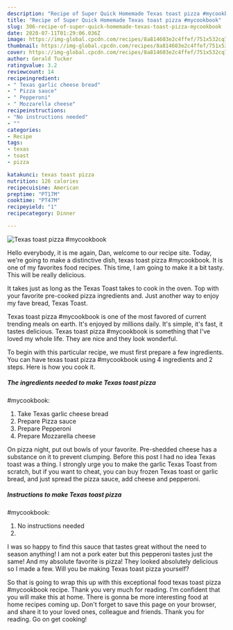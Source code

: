 ```yaml
---
description: "Recipe of Super Quick Homemade Texas toast pizza #mycookbook"
title: "Recipe of Super Quick Homemade Texas toast pizza #mycookbook"
slug: 306-recipe-of-super-quick-homemade-texas-toast-pizza-mycookbook
date: 2020-07-11T01:29:06.036Z
image: https://img-global.cpcdn.com/recipes/8a814603e2c4ffef/751x532cq70/texas-toast-pizza-mycookbook-recipe-main-photo.jpg
thumbnail: https://img-global.cpcdn.com/recipes/8a814603e2c4ffef/751x532cq70/texas-toast-pizza-mycookbook-recipe-main-photo.jpg
cover: https://img-global.cpcdn.com/recipes/8a814603e2c4ffef/751x532cq70/texas-toast-pizza-mycookbook-recipe-main-photo.jpg
author: Gerald Tucker
ratingvalue: 3.2
reviewcount: 14
recipeingredient:
- " Texas garlic cheese bread"
- " Pizza sauce"
- " Pepperoni"
- " Mozzarella cheese"
recipeinstructions:
- "No instructions needed"
- ""
categories:
- Recipe
tags:
- texas
- toast
- pizza

katakunci: texas toast pizza 
nutrition: 126 calories
recipecuisine: American
preptime: "PT17M"
cooktime: "PT47M"
recipeyield: "1"
recipecategory: Dinner

---
```



![Texas toast pizza
#mycookbook](https://img-global.cpcdn.com/recipes/8a814603e2c4ffef/751x532cq70/texas-toast-pizza-mycookbook-recipe-main-photo.jpg)

Hello everybody, it is me again, Dan, welcome to our recipe site. Today, we're going to make a distinctive dish, texas toast pizza
#mycookbook. It is one of my favorites food recipes. This time, I am going to make it a bit tasty. This will be really delicious.

It takes just as long as the Texas Toast takes to cook in the oven. Top with your favorite pre-cooked pizza ingredients and. Just another way to enjoy my fave bread, Texas Toast.

Texas toast pizza
#mycookbook is one of the most favored of current trending meals on earth. It's enjoyed by millions daily. It's simple, it's fast, it tastes delicious. Texas toast pizza
#mycookbook is something that I've loved my whole life. They are nice and they look wonderful.


To begin with this particular recipe, we must first prepare a few ingredients. You can have texas toast pizza
#mycookbook using 4 ingredients and 2 steps. Here is how you cook it.

<!--inarticleads1-->

##### The ingredients needed to make Texas toast pizza
#mycookbook:

1. Take  Texas garlic cheese bread
1. Prepare  Pizza sauce
1. Prepare  Pepperoni
1. Prepare  Mozzarella cheese


On pizza night, put out bowls of your favorite. Pre-shedded cheese has a substance on it to prevent clumping. Before this post I had no idea Texas toast was a thing. I strongly urge you to make the garlic Texas Toast from scratch, but if you want to cheat, you can buy frozen Texas toast or garlic bread, and just spread the pizza sauce, add cheese and pepperoni. 

<!--inarticleads2-->

##### Instructions to make Texas toast pizza
#mycookbook:

1. No instructions needed
1. 


I was so happy to find this sauce that tastes great without the need to season anything! I am not a pork eater but this pepperoni tastes just the same! And my absolute favorite is pizza! They looked absolutely delicious so I made a few. Will you be making Texas toast pizza yourself? 

So that is going to wrap this up with this exceptional food texas toast pizza
#mycookbook recipe. Thank you very much for reading. I'm confident that you will make this at home. There is gonna be more interesting food at home recipes coming up. Don't forget to save this page on your browser, and share it to your loved ones, colleague and friends. Thank you for reading. Go on get cooking!
